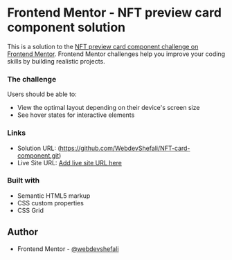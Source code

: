 # Frontend Mentor - NFT preview card component solution

This is a solution to the [NFT preview card component challenge on Frontend Mentor](https://www.frontendmentor.io/challenges/nft-preview-card-component-SbdUL_w0U). Frontend Mentor challenges help you improve your coding skills by building realistic projects.

### The challenge

Users should be able to:

- View the optimal layout depending on their device's screen size
- See hover states for interactive elements


### Links

- Solution URL: (https://github.com/WebdevShefali/NFT-card-component.git)
- Live Site URL: [Add live site URL here](https://your-live-site-url.com)

### Built with

- Semantic HTML5 markup
- CSS custom properties
- CSS Grid


## Author

- Frontend Mentor - [@webdevshefali](https://www.frontendmentor.io/profile/webdevshefali)
